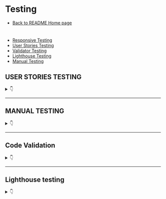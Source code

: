 # Testing
* [Back to README Home page](/README.md)
#

- [Responsive Testing](#responsiveness-testing)
- [User Stories Testing](#user-stories-testing)
- [Validator Testing](#validator-testing)
- [Lighthouse Testing](#lighthouse-testing)
- [Manual Testing](#manual-testing)


## USER STORIES TESTING

<details>
<summary>👇</summary>

The User Stories and features were continuously tested during development and this testing was documented here and with screenshots of the features from the deployed site.

There are several screenshots of the features in the [README.md](README.md) file.


### Epic 1: User Authorisation


<details>
<summary>User Stories test cases</summary>
<br>

#### **User Stories**
1. As a **Site Owner** I can **display a landing page with some promotional content to all users in the form of images, slogans and a call to action button inviting them to book a free anppointment and create an account** so that **I can attract new clients**
    - Landing page for new users displays visual and textual cues for the purpose of the site
    - Includes a call to action button and navbar links specific to new user actions
    - Fully responsive and user friendly in smaller screens


    ![desktop-landing](static/readme/testing/landing-page-logged-out.JPG)


    ![mobile-landing](static/readme/testing/mobile/landing-mobile.jpg)

#
2. As a **Site User** I can **I can register an account** so that **I can make a booking**

    - All navlinks and buttons on the landing page, other than home and the logo, will take logged out user to the sign in page.
    - Site authentication is handled by django AllAuth.
    - If user is new user, sign in page contains a link to the sign up page.
    - Sign up page allows new user to create an account and new user gets added to backend database.
    - Sign up form field errors are handled by django AllAuth.

    ![desktop-sign-up](static/readme/testing/sign-up-form.JPG)
    ![mobile-sign-up](static/readme/testing/mobile/mobile_sig_up.jpg)

    - Once a new user successfully signs up then:
        1. User will be automatically signed in. 
        2. they are redirected to the homepage.
        3. A success message is displayed.

    ![desktop-sign-up](static/readme/testing/sign-in-success.jpg)


#

3. As a **Site User** I can **login** so that **I can make an appointment and/or view my profile and scheduled appointments**.
    - All navlinks and buttons on the landing page will take logged out user to the sign in page.
    - All signin form field errors are handled by django AllAuth.

    ![desktop-sign-in](static/readme/testing/sign-in-form.JPG) 
    ![mobile-sign-in](static/readme/testing/mobile/sign-in-mobile.jpg)
    - Once a user is logged-in the Navbar will change to reflect this status and the account dropdown will display My Profile.
    - Login buttons will become Logout buttons for logged in users

    ![desktop-logged-out-nav](static/readme/testing/logged-out-nav.JPG)
    ![desktop-logged-in-nav](static/readme/testing/logged-in-nav.JPG)
    ![mobile-logged-in-nav](static/readme/testing/mobile/responsive-nav-logged-in-sm.jpg)


    - The My Profile dropdown will now give users access to an appointments navlink 

    ![desktop-my-profile-dropdown](static/readme/testing/my-profile-dropdown.JPG)

    ![mobile-logged-in-nav](static/readme/testing/mobile/responsive-nav-dropdown-logged-in.jpg)

#
4. As a **Site User** I can **navigate through the site pages** so that **I can take actions and view information**
    - All navlinks and buttons take logged in users to the correct location.
    - Navlinks have django tags to conditionally render active class changing color of the navlink to white ifuser is on that page.
    - The "Book Now" button and the "Book an Apppointment" navlink will take logged in users to the booking form.
    ![desktop-bookin-form](static/readme/testing/booking-form.JPG)
    ![mobile-logged-in-nav](static/readme/testing/mobile/add_booking_mobile_view.jpg)

    - The Appointments navlink in the My Profile dropdown takes logged in user to their Appointments page. 
    - New users will see a message that there are no appointments and a "book an appointment" button that will take them to the booking form.

    ![desktop-bookin-form](static/readme/testing/no_appointments.JPG)

    - The Logout navlink will take users to a confirmation page

    ![desktop-logout-confirm](static/readme/testing/sign-out-confirmation.JPG)
    ![mobile-logout-confirm](static/readme/testing/mobile/sign-out-confirmation-mobile.jpg)

    - If the user chooses to click the sign out button on the confirmation page then:
        1. User will be logged out and lose access to other profile and form pages.
        2. User will be redirected to the home page and see the logged out version of the navbar.
        3. A success mesaage will confirm to the user that they have been logged out.

    ![desktop-logout-confirm](static/readme/testing/sign_out_success.jpg)

#

5. As a **Site Admin** I can **create, read, update and delete bookings through the django admin panel** so that **I can manage my client bookings.** 
    - The admin panel can be accessed by those with the superuser credentials.

    ![desktop-admin](static/readme/testing/admin-login.JPG)

    - The admin panel allows the site owner to keep track of users, appoinment dates and times as well as the ability to search using the clients first name, last name or email. 
    - The site owner or admin can also delete, update and add bookings manually if a client books over the phone.


    ![desktop-admin-lis-delete](static/readme/testing/admin-delete.png)

    ![desktop-crud](static/readme/testing/admin-crud.JPG)

    ![desktop-edit](static/readme/testing/admin-edit.JPG)

   

</details>

- - -

### Epic 2: Add a Booking 


<details>
<summary>User Stories test cases</summary>
<br>

#### **User Stories**
1. As a **Site User** I can **click the book appointment button on the landing page and/or navbar** so that **I can fill in a form to book an appointment with the trainer.**

    - Authorised user can view the booking form and submit a booking.
    - The form contains a submit button which will make a post request and save the booking if form is valid.
    - The form contains a cancel button which redirects straight to the Appoinmtents page in case the user changes their mind.


    ![desktop-form-buttons](static/readme/testing/add-booking-submit-buttons.jpg)
    ![mobile-form-buttons](static/readme/testing/mobile/submit-cancel-buttons-forms.jpg)

    - If some form fields are left blank or are invalid, the booking will not be saved.
    - The form handles custom error messages for:
        1. Duplicate bookings

        ![desktop-form-buttons](static/readme/testing/add_booking_duplicate-sm.jpg)

        2. Booking a date in tha past 
        3. Client age is below 18 or over 90

        ![desktop-form-buttons](static/readme/testing/add_booking_age_past_error.jpg)
        ![desktop-form-buttons](static/readme/testing/add_booking_over_90.jpg)





    - Django handles other form validation isssues, like empty fields and prevents user from entering too many characters.

    ![desktop-form-buttons](static/readme/testing/django_empty_field.jpg)


    - If the form is valid then:

        1. The booking instance will be saved
        2. The user will be redirected to their appointments page where they can view all their bookings.
        3. A success message will inform the user that they successfully booked an appointment

    ![desktop-form-buttons](static/readme/testing/booking_success.jpg)

#
2. As a **Site User** I can **pick a date and time** so that **I can reserve a timeslot for my appointment.**

    - The form has a date and time field for users to pick their timeslot.


    ![desktop-datepicker](static/readme/testing/desktop-datepicker.png) 
    ![desktop-timepicker](static/readme/testing/desktop-timepicker.png)
    ![mobile-timepicker](static/readme/testing/mobile/timepicker.jpg)
    ![mobile-datepicker](static/readme/testing/mobile/mobile-datepicker.jpg)

    - The date field will throw an error
#

3. As a **Site User** I can **view my profile page** so that **I can see my upcoming appointments**

    - Once the user has submitted a booking form with no validation errors, it will be saved to the database.
    - A user's saved bookings are displayed in the user's My Appoinments page in their profile.

    ![desktop-appointments](static/readme/testing/user_profile_appointments.JPG) 
    ![mobile-appointmenta](static/readme/testing/mobile/mobile-profile.jpg)

#   

</details>

- - -

### Epic 3: Edit Functionality


<details>
<summary>User Stories test cases</summary>
<br>

#### **User Stories**
1. As a **Site User** I can **use the change button** so that **I can edit an appointment on my profile to a different date/time**

    - Authorised user can view their appointments in their Appointments page.
    - Each appointment displays a change and delete button as seen in the previous test case pictures.
    - When a user clicks the change button they will be redirected to an edit form containing the fields related to the appoinment information.
    - The fields will be prepoulated with the appointment data.


    ![desktop-change button](static/readme/testing/edit_form.JPG)
   
    - Like the add booking form, the edit booking form prevents users from booking a duplicate date excluding the date of the form being edited in case the user wants to edit another field and keep that date.
    - If the booking is a duplicate the form will not save and will throw an error to the user explaining the problem with the duplicate date.

    ![desktop-change button](static/readme/testing/edit_form-duplicate.jpg)

    - The edit form will also prevent user from booking a date in the past.

    ![desktop-change button](static/readme/testing/edit-form-past-date.jpg)

    - The edit for contains 2 buttons, one to submit changes and one to "Don't change".

    ![desktop-change button](static/readme/testing/edit_form_buttons.JPG)

    - If the user clicks don't change, they will be redirected back to their appoiments page without saving any changes.
    - If the user clicks Submit changes and there are no field errors in the form then:
        1. The changes will be saved to the booking instance.
        2. The user will be directed to the appointments page withthe update appoinment data.
        3. A success message will be displayed to the user.

    ![desktop-change button](static/readme/testing/edit-booking-success.jpg)





#   

</details>

- - -

### Epic 4: Delete Functionality

<details>
<summary>User Stories test cases</summary>
<br>

#### **User Stories**
1. As a **Site User** I can **cancel appointments** so that **I can delete an appointment from my profile**


    - Authorised user can view their appointments in their Appointments page.
    - Each appointment displays a change and delete button as seen in the previous test case pictures.
    - There is defensive programmingin place to prevent users from accidentally deleting an appointment.
    - If a user clicks the delete button, they will be redirected to a confiramtion page where they will be asked to confirm their delete decision.

    ![desktop-form-buttons](static/readme/testing/cancel-confirmation-page.JPG)
    ![mobile-form-buttons](static/readme/testing/mobile/cancel-confirmation-mobile.jpg)

    - If the user clicks "No Keep it", they will be redirected to the appointments page.
    -If the user clicks "Yes, cancel it" then:
        1. The booking instance will be deleted.
        2. The user will be redirected back to the appointments page.
        3. A success message will be displayed confriming the cancellation of the appoinment.
    ![desktop-form-buttons](static/readme/testing/boooking-delete-success.jpg)

    

#   


</details>
</details>

- - -

## MANUAL TESTING

<details>
<summary>👇</summary>

The features were manually tested during the development of this project and also after it was finished with the below user acceptance testing:


| Page | User Action | Expected Result| Notes |
| --- | --- | --- | --- |
|  **Home Page**   | |  | |
| All users | Click on Logo | Redirect to Landing page | Pass |
| All users | Click on Home Navlink | Redirect to Landing page | Pass |
| Logged-out users | Click on Book an Appointment Navlink | Redirect to Sign In Page | Pass |
| Logged-out users | Click on Book Now! button | Redirect to Sign In Page | Pass |
| Logged-out users| Click on Login Navlink  | Redirection to Sign In page | Pass |
| Logged-out users| Click on Sign Up link on Sign in page | Redirect to Sign Up page | Pass |
| Logged-out users| Click on Account button | Redirect to Sign In page | Pass |
| Logged-in users | Click on Book an Appointment Navlink | Redirect to booking form | Pass |
| Logged-in users | Click on Book Now! button | Redirect to booking form | Pass |
| Logged-in users| Click on Logout Navlink  | Redirect to Sign Out page | Pass |
| Logged-in users| Click on Appointments in nav dropdown | Redirect to Appoinments page | Pass |
| Logged-in users| Click on Logout in nav dropdown | Redirect to Sign Out page | Pass |
| **Sign Up Page** |  |  |  |
| | Enter valid username | Field will not accept duplicate usernames | Pass |
| *optional field | Enter valid email address | Field will only accept email address format | Pass |
| | Enter valid password (twice) | Field will only accept identical passwords | Pass |
| | Click Sign Up button on sign up page  | Redirect to home and displays success message | Pass |
| | Click on Sign In link | Redirect to Sign In page | Pass |
| **Sign In Page** |  |  |  |
| | Enter valid username | Field will only accept valid username | Pass |
| | Enter valid password | Field will only accept valid password  | Pass |
| | Click Sign In button | Redirects home and displays success message | Pass |
| | Click on Sign Up link | Redirect to Sign Up page | Pass |
| **Sign Out Page** |  |  |  |
| | Click to confirm to sign out  | Redirect to landing page and display success message confirming sign out | Pass |
| **Booking Form Page** |  |  |  |
| | Click Submit | If form is valid, redirect to appointments page and display success message | Pass |
| | Click Cancel | Redirect to appointments page without saving appointment data | Pass |
| **Edit Form Page** |  |  |  |
| | Click Submit Changes button | If form is valid, redirect to appointments page and display success message | Pass |
| | Click Don't Change button | Redirect to appointments page without updating appointment data | Pass |
| **Appointments Page** | | | | 
| New User | Click Book an Appointment button | Redirect to booking form page | Pass |
| Returning User | View Appointments | User can view all their previously booked appointments | Pass |
| Returning User | Click Change | Redirect to prepopulated edit form of the specific boooking | Pass |
| Returning User | Click Cancel | Redirect to cancel appointment confirmation page | Pass |
| **Cancel Confirmation Page** | | | | 
|  | Click "No, Keep it" button| Redirect to Appointment Page | Pass |
|  | Click "Yes, Cancel it" button | Redirect to Appointment Page and display cancel success message | Pass |
|**Footer** | | | | 
| | Click on Social Media Icon | Opens social media site in a new window | Pass |
|**Defensive Programming** | | | | 
| Logged out-user| Type the urls for appointments page, or forms direclty into the browser | Redirect to sign-in page | Pass |
| Logged out-user| Type an unknown url path into the browser | Redirect to custom 404 page | Pass |
| Logged in-user| Click Delete button on appoinments | Redirect confirmation page before deleting | Pass |
| Logged in-user| Click Logout navlinks | Redirect confirmation page before logging out| Pass |




</details>

- - -

## Code Validation

<details>
<summary>👇</summary>

1. ### **HTML Validation**

HTML validation was done using 
[W3C Markup Validator](https://validator.w3.org/). In order to validate the HTML without getting errors due to the Django template tags, the following steps were followed:

1. Navigate to the deployed site url using the google chrome browser.
2. Navigate to the page of the site you want to validate.
3. Right click anywhere on said page and select "View page source".
4. Copy the source code and open the validator.
5. Select Validate by direct input and paste the code into the validator field and click "Check"

Below are the issues encountered during vinitial alidation: 

**Home Page**

* A warning to add a language attribute to the html tag
* Several Info messages to remove trailing / from self-closing elements like <img> and <link>. I discovered that these were getting added automatically whenever I used the prettier command to tidy up the template code. 
    ![home-page](static/readme/testing/code-validation/hmtl-val-homepage.JPG)

    ![all-messages](static/readme/testing/code-validation/trailing-slash-errors.JPG)

**Sign in Page**

* No errors

**Sign up Page**

* No errors

**Sign out Page**

* No errors

**Add booking form page**

* An attribute error for using "placeholder" with date input. The source of this error was in the forms.py date widget. I simply removed the placeholder attribute.
* The end tag error and unlcosed element were related. The both errors were dealt with upon locating the unclosed div and closing it.

    ![booking-page](static/readme/testing/code-validation/booking_form_validator_errors.JPG)

**Update booking form page**

* Unsurprisingly the same unclosed div error results occured on this page as the one in the booking form page. Since I create the update form template by copy, pasting and making adjustments to the booking form, this was expected and fixed in the same manner.


    ![booking-page](static/readme/testing/code-validation/update_booking_error.JPG)


**User Profile page**

* No errors


**Cancel appoinment confirmation page**

* An empty attribute value error for the form attribute action="".

    ![booking-page](static/readme/testing/code-validation/cancel_confirmation_error.JPG)

**404 page**

* No errors
#

2. ### CSS Validation
CSS Validation was done using [Jigsaw](https://jigsaw.w3.org/css-validator/)

* One error occured for the .btn-secodary class. Too many values. 
* I am not 100% sure, but I think perhaps this error occured becasue I had already targeted the buttons with these rules somewhere else already.

![CSS](static/readme/testing/code-validation/css-validator-error.JPG)

* After playing around with this css for a bit I realised that the particular rule was not really making a differnece to the display and after commenting it out to be sure I decide to delete it.
* After double checking all my styles were working ok, I ran the css through the validator again and it came up clean.

![CSS_no_error](static/readme/testing/code-validation/css-validator-fixed.JPG)

#

3. ### Python Validation
 Python Validation was done using the [CI Python Linter](https://pep8ci.herokuapp.com/).
 I used the gitpod problems tab to minimise python code errors as I went along, so there were not that many errors to address from passing the code through the linter. 

#### **Profject files**

**settings.py**
* Initial warnings for this file were as seen in this screenshot:

    ![settings-warning](static/readme/testing/python-code-validation/settings_warnings.JPG)

* The settings.py line too long warnings are from the django password validators. 
    ![settings-warning](static/readme/testing/python-code-validation/auth-password-validators.JPG)

* After consulting my own mentor and other mentors on slack, I left the too long lines in this particular case as they are part of the django automated code and splitting the string up might lead to unforseen issues. 
* The final validation results look like this:

    ![settings-warning](static/readme/testing/python-code-validation/settins_final.JPG)


**urls.py**
* No errors found

    ![settings-warning](static/readme/testing/python-code-validation/urls-main.JPG)


#### **Booking app files**

**admin.py**
* No errors found

    ![settings-warning](static/readme/testing/python-code-validation/adming-no-errors.JPG)


**forms.py**
* No errors found

    ![settings-warning](static/readme/testing/python-code-validation/forms_results.JPG)

[Back to top](#testing)

**models.py**
* No errors found

    ![settings-warning](static/readme/testing/python-code-validation/models_results.JPG)

[Back to top](#testing)

**urls.py**
* No errors found

    ![settings-warning](static/readme/testing/python-code-validation/app_urls.JPG)

[Back to top](#testing)

**views.py**
* No errors found

    ![settings-warning](static/readme/testing/python-code-validation/views_results.JPG)

[Back to top](#testing)


</details>

- - -
## Lighthouse testing

<details>
<summary>👇</summary>

### **Lighthouse Testing**
 * Initial results showed 
    * I addressed this issue by 
* The ligthouse results for mobile showed 
* The final lighthouse results showed 


#### Lighthouse results
![Lighthouse results](static/images/readme_images/)

#### Lighthouse mobile results
![Lighthouse desktop](static/images/readme_images/)

#### Lighthouse final results
![Lighthouse final results](static/images/readme_images/)

#### Lighthouse mobile final results
![Lighthouse mobile final results](static/images/readme_images/)


[Back to top](#contents)

